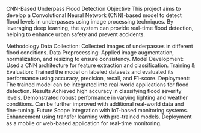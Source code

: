 CNN-Based Underpass Flood Detection
Objective
This project aims to develop a Convolutional Neural Network (CNN)-based model to detect flood levels in underpasses using image processing techniques. By leveraging deep learning, the system can provide real-time flood detection, helping to enhance urban safety and prevent accidents.

Methodology
Data Collection: Collected images of underpasses in different flood conditions.
Data Preprocessing: Applied image augmentation, normalization, and resizing to ensure consistency.
Model Development: Used a CNN architecture for feature extraction and classification.
Training & Evaluation: Trained the model on labeled datasets and evaluated its performance using accuracy, precision, recall, and F1-score.
Deployment: The trained model can be integrated into real-world applications for flood detection.
Results
Achieved high accuracy in classifying flood severity levels.
Demonstrated robust performance in varying lighting and weather conditions.
Can be further improved with additional real-world data and fine-tuning.
Future Scope
Integration with IoT-based monitoring systems.
Enhancement using transfer learning with pre-trained models.
Deployment as a mobile or web-based application for real-time monitoring.
